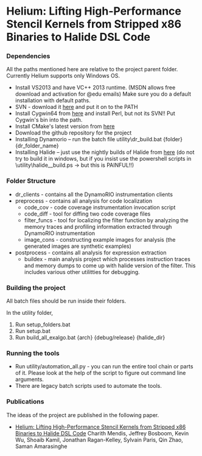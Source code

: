 Helium: Lifting High-Performance Stencil Kernels from Stripped x86 Binaries to Halide DSL Code
==============================================================================================

### Dependencies

All the paths mentioned here are relative to the project parent folder. Currently Helium supports only Windows OS.

*	Install VS2013 and have VC++ 2013 runtime. (MSDN allows free download and activation for @edu emails)
	Make sure you do a default installation with default paths.
*  SVN - download it [here](http://www.visualsvn.com/downloads/) and put it on to the PATH
*  Install Cygwin64 from [here](https://cygwin.com/install.html) and install Perl, but not its SVN!! Put Cygwin's bin into the path.
*  Install CMake's latest version from [here](http://www.cmake.org/download/)
*	Download the github repository for the project
*	Installing Dynamorio – run the batch file utility\dr_build.bat {folder} {dr_folder_name}
*	Installing Halide – just use the nightly builds of Halide from [here](https://drive.google.com/folderview?id=0B3x1cdB8WoSDSy1ZMVZoYmhnaTQ&usp=sharing) (do not try to build it in windows, but if you insist use the powershell scripts in <repo>\utility\halide_<type>_build.ps -> but this is PAINFUL!!)

### Folder Structure

* dr_clients - contains all the DynamoRIO instrumentation clients
* preprocess - contains all analysis for code localization
	+ code_cov - code coverage instrumentation invocation script
	+ code_diff - tool for diffing two code coverage files
	+ filter_funcs - tool for localizing the filter function by analyzing the memory traces and profiling information extracted through DynamoRIO instrumentation
	+ image_cons - constructing example images for analysis (the generated images are synthetic examples)
* postprocess - contains all analysis for expression extraction
	+ buildex - main analysis project which processes instruction traces and memory dumps to come up with halide version of the filter. This includes various other utilitties for debugging.

### Building the project 

All batch files should be run inside their folders.

In the utility folder,

1. Run setup_folders.bat
2. Run setup.bat
3. Run build_all_exalgo.bat {arch} {debug/release} {halide_dir}

### Running the tools

* Run utility/automation_all.py - you can run the entire tool chain or parts of it. Please look at the help of the script to figure out command line arguments.
* There are legacy batch scripts used to automate the tools. 

### Publications

The ideas of the project are published in the following paper.

* [Helium: Lifting High-Performance Stencil Kernels from Stripped x86 Binaries to Halide DSL Code](http://groups.csail.mit.edu/commit/papers/2015/mendis-pldi15-helium.pdf)
Charith Mendis, Jeffrey Bosboom, Kevin Wu, Shoaib Kamil, Jonathan Ragan-Kelley, Sylvain Paris, Qin Zhao, Saman Amarasinghe

